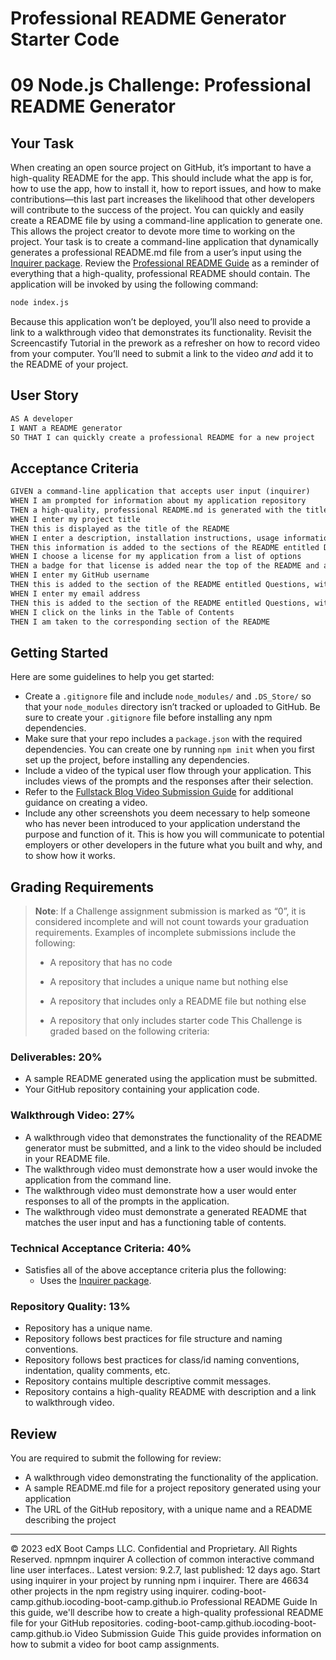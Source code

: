 # Professional README Generator Starter Code


# 09 Node.js Challenge: Professional README Generator
## Your Task
When creating an open source project on GitHub, it’s important to have a high-quality README for the app. This should include what the app is for, how to use the app, how to install it, how to report issues, and how to make contributions&mdash;this last part increases the likelihood that other developers will contribute to the success of the project.
You can quickly and easily create a README file by using a command-line application to generate one. This allows the project creator to devote more time to working on the project.
Your task is to create a command-line application that dynamically generates a professional README.md file from a user’s input using the [Inquirer package](https://www.npmjs.com/package/inquirer/v/8.2.4). Review the [Professional README Guide](https://coding-boot-camp.github.io/full-stack/github/professional-readme-guide) as a reminder of everything that a high-quality, professional README should contain.
The application will be invoked by using the following command:
```bash
node index.js
```
Because this application won’t be deployed, you’ll also need to provide a link to a walkthrough video that demonstrates its functionality. Revisit the Screencastify Tutorial in the prework as a refresher on how to record video from your computer. You’ll need to submit a link to the video _and_ add it to the README of your project.
## User Story
```md
AS A developer
I WANT a README generator
SO THAT I can quickly create a professional README for a new project
```
## Acceptance Criteria
```md
GIVEN a command-line application that accepts user input (inquirer)
WHEN I am prompted for information about my application repository
THEN a high-quality, professional README.md is generated with the title of my project and sections entitled Description, Table of Contents, Installation, Usage, License, Contributing, Tests, and Questions
WHEN I enter my project title
THEN this is displayed as the title of the README
WHEN I enter a description, installation instructions, usage information, contribution guidelines, and test instructions
THEN this information is added to the sections of the README entitled Description, Installation, Usage, Contributing, and Tests
WHEN I choose a license for my application from a list of options
THEN a badge for that license is added near the top of the README and a notice is added to the section of the README entitled License that explains which license the application is covered under
WHEN I enter my GitHub username
THEN this is added to the section of the README entitled Questions, with a link to my GitHub profile
WHEN I enter my email address
THEN this is added to the section of the README entitled Questions, with instructions on how to reach me with additional questions
WHEN I click on the links in the Table of Contents
THEN I am taken to the corresponding section of the README
```
## Getting Started
Here are some guidelines to help you get started:
* Create a `.gitignore` file and include `node_modules/` and `.DS_Store/` so that your `node_modules` directory isn’t tracked or uploaded to GitHub. Be sure to create your `.gitignore` file before installing any npm dependencies.
* Make sure that your repo includes a `package.json` with the required dependencies. You can create one by running `npm init` when you first set up the project, before installing any dependencies.
* Include a video of the typical user flow through your application. This includes views of the prompts and the responses after their selection.
* Refer to the [Fullstack Blog Video Submission Guide](https://coding-boot-camp.github.io/full-stack/computer-literacy/video-submission-guide) for additional guidance on creating a video.
* Include any other screenshots you deem necessary to help someone who has never been introduced to your application understand the purpose and function of it. This is how you will communicate to potential employers or other developers in the future what you built and why, and to show how it works.
## Grading Requirements
> **Note**: If a Challenge assignment submission is marked as “0”, it is considered incomplete and will not count towards your graduation requirements. Examples of incomplete submissions include the following:
>
> * A repository that has no code
>
> * A repository that includes a unique name but nothing else
>
> * A repository that includes only a README file but nothing else
>
> * A repository that only includes starter code
This Challenge is graded based on the following criteria:
### Deliverables: 20%
* A sample README generated using the application must be submitted.
* Your GitHub repository containing your application code.
### Walkthrough Video: 27%
* A walkthrough video that demonstrates the functionality of the README generator must be submitted, and a link to the video should be included in your README file.
* The walkthrough video must demonstrate how a user would invoke the application from the command line.
* The walkthrough video must demonstrate how a user would enter responses to all of the prompts in the application.
* The walkthrough video must demonstrate a generated README that matches the user input and has a functioning table of contents.
### Technical Acceptance Criteria: 40%
* Satisfies all of the above acceptance criteria plus the following:
    * Uses the [Inquirer package](https://www.npmjs.com/package/inquirer/v/8.2.4).
### Repository Quality: 13%
* Repository has a unique name.
* Repository follows best practices for file structure and naming conventions.
* Repository follows best practices for class/id naming conventions, indentation, quality comments, etc.
* Repository contains multiple descriptive commit messages.
* Repository contains a high-quality README with description and a link to walkthrough video.
## Review
You are required to submit the following for review:
* A walkthrough video demonstrating the functionality of the application.
* A sample README.md file for a project repository generated using your application
* The URL of the GitHub repository, with a unique name and a README describing the project
---
© 2023 edX Boot Camps LLC. Confidential and Proprietary. All Rights Reserved.
npmnpm
inquirer
A collection of common interactive command line user interfaces.. Latest version: 9.2.7, last published: 12 days ago. Start using inquirer in your project by running npm i inquirer. There are 46634 other projects in the npm registry using inquirer.
coding-boot-camp.github.iocoding-boot-camp.github.io
Professional README Guide
In this guide, we'll describe how to create a high-quality professional README file for your GitHub repositories.
coding-boot-camp.github.iocoding-boot-camp.github.io
Video Submission Guide
This guide provides information on how to submit a video for boot camp assignments.